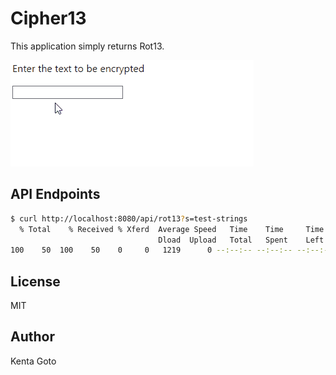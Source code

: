 # Cipher13

This application simply returns Rot13.

![](img/Animation.gif)

## API Endpoints

```bash
$ curl http://localhost:8080/api/rot13?s=test-strings
  % Total    % Received % Xferd  Average Speed   Time    Time     Time  Current
                                 Dload  Upload   Total   Spent    Left  Speed
100    50  100    50    0     0   1219      0 --:--:-- --:--:-- --:--:--  1515{"original":"test-strings","rot13":"grfg-fgevatf"}
```

## License
MIT

## Author
Kenta Goto
